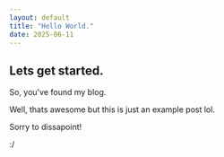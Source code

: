 ```yaml
---
layout: default
title: "Hello World."
date: 2025-06-11
---
```

## Lets get started.

So, you've found my blog. 

Well, thats awesome but this is just an example post lol.

Sorry to dissapoint!

:/


